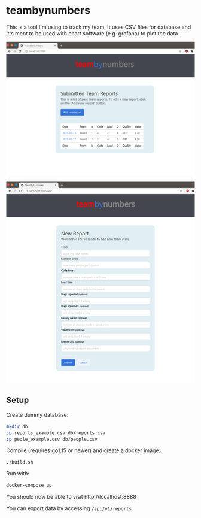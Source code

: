 # teambynumbers

This is a tool I'm using to track my team. It uses CSV files for database and it's ment to be used with chart software (e.g. grafana) to plot the data.

![Index page](screenshots/shot1.png)

![New record](screenshots/shot2.png)

## Setup
Create dummy database:

```bash
mkdir db
cp reports_example.csv db/reports.csv
cp peole_example.csv db/people.csv
```

Compile (requires go1.15 or newer) and create a docker image:

```bash
./build.sh
```

Run with:

```bash
docker-compose up
```

You should now be able to visit http://localhost:8888

You can export data by accessing ``/api/v1/reports``.
